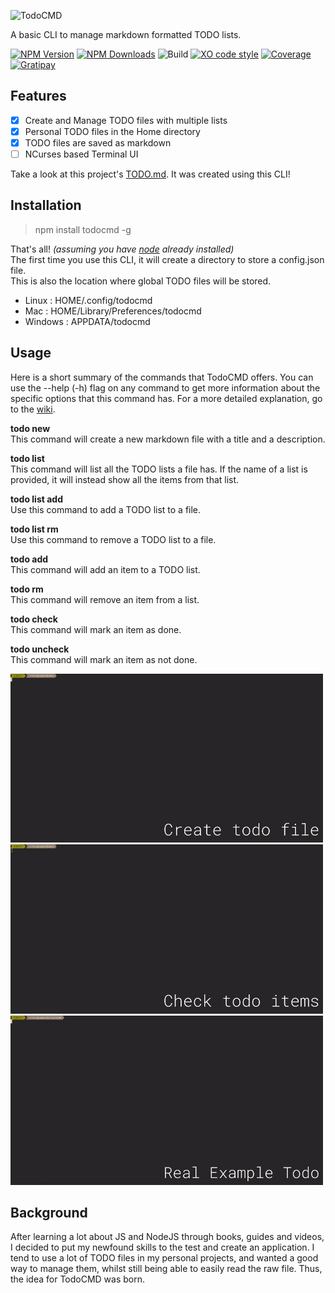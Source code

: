 ![TodoCMD][logo]

  A basic CLI to manage markdown formatted TODO lists.

  [![NPM Version][npm-version-img]][npm-url]
  [![NPM Downloads][npm-dl-img]][npm-url]
  ![Build][build-img]
  [![XO code style][style-img]][style-url]
  [![Coverage][cov-img]][cov-url]
  [![Gratipay][pay-img]][pay-url]
 
## Features
  - [X] Create and Manage TODO files with multiple lists
  - [X] Personal TODO files in the Home directory
  - [X] TODO files are saved as markdown
  - [ ] NCurses based Terminal UI

Take a look at this project's [TODO.md][todo-url]. It was created using this CLI!

## Installation
  > npm install todocmd -g

That's all! _(assuming you have [node][node-url] already installed)_  
The first time you use this CLI, it will create a directory to store a config.json file.  
This is also the location where global TODO files will be stored.  
  - Linux   : HOME/.config/todocmd
  - Mac     : HOME/Library/Preferences/todocmd
  - Windows : APPDATA/todocmd

## Usage
Here is a short summary of the commands that TodoCMD offers. You can use the --help (-h) flag on any command to get more information about the specific options that this command has. For a more detailed explanation, go to the [wiki][wiki-url].  

__todo new__  
This command will create a new markdown file with a title and a description.

__todo list__  
This command will list all the TODO lists a file has. If the name of a list is provided, it will instead show all the items from that list.

__todo list add__  
Use this command to add a TODO list to a file.

__todo list rm__  
Use this command to remove a TODO list to a file.

__todo add__  
This command will add an item to a TODO list.

__todo rm__  
This command will remove an item from a list.

__todo check__  
This command will mark an item as done.

__todo uncheck__  
This command will mark an item as not done.

<a href="https://github.com/0phoff/TodoCMD/raw/master/assets/cli_setup.gif"><img alt="Demo 1" src="https://github.com/0phoff/TodoCMD/raw/develop/assets/cli_setup.gif" width="500"/></a>
<a href="https://github.com/0phoff/TodoCMD/raw/master/assets/cli_check.gif"><img alt="Demo 2" src="https://github.com/0phoff/TodoCMD/raw/develop/assets/cli_check.gif" width="500"/></a>  
<a href="https://github.com/0phoff/TodoCMD/raw/master/assets/cli_real.gif"><img alt="Demo 3" src="https://github.com/0phoff/TodoCMD/raw/develop/assets/cli_real.gif" width="500"/></a>

## Background
After learning a lot about JS and NodeJS through books, guides and videos, I decided to put my newfound skills to the test and create an application.
I tend to use a lot of TODO files in my personal projects, and wanted a good way to manage them, whilst still being able to easily read the raw file.
Thus, the idea for TodoCMD was born.

[logo]:             https://rawgit.com/0phoff/TodoCMD/master/assets/logo.svg
[npm-version-img]:  https://img.shields.io/npm/v/todocmd.svg
[npm-dl-img]:       https://img.shields.io/npm/dt/todocmd.svg
[npm-url]:          https://npmjs.org/package/todocmd
[build-img]:        https://rawgit.com/0phoff/TodoCMD/master/assets/build.svg
[style-img]:        https://img.shields.io/badge/code_style-XO-5ed9c7.svg
[style-url]:        https://github.com/sindresorhus/xo
[cov-img]:          https://rawgit.com/0phoff/TodoCMD/master/assets/coverage.svg
[cov-url]:          https://0phoff.github.io/TodoCMD
[pay-img]:          https://img.shields.io/gratipay/user/0phoff.svg
[pay-url]:          https://gratipay.com/~0phoff/
[todo-url]:         https://github.com/0phoff/TodoCMD/blob/master/TODO.md
[wiki-url]:         https://github.com/0phoff/TodoCMD/wiki
[node-url]:         https://nodejs.org
[demo1-gif]:        https://github.com/0phoff/TodoCMD/raw/master/assets/cli_setup.gif
[demo2-gif]:        https://github.com/0phoff/TodoCMD/raw/master/assets/cli_check.gif
[demo3-gif]:        https://github.com/0phoff/TodoCMD/raw/master/assets/cli_real.gif

